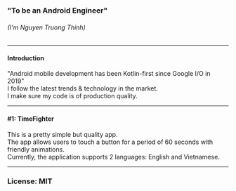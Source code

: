 ### "To be an Android Engineer"
###### (I'm Nguyen Truong Thinh)
___
#### Introduction
"Android mobile development has been Kotlin-first since Google I/O in 2019"<br>
I follow the latest trends & technology in the market. <br>I make sure my code is of production quality.
___
#### #1: TimeFighter
This is a pretty simple but quality app.<br>The app allows users to touch a button for a period of 60 seconds with friendly animations.<br>Currently, the application supports 2 languages: English and Vietnamese.
___
### License: MIT